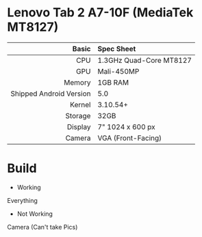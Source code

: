 Lenovo Tab 2 A7-10F (MediaTek MT8127)
==============

Basic   | Spec Sheet
-------:|:-------------------------
CPU     | 1.3GHz Quad-Core MT8127
GPU     | Mali-450MP
Memory  | 1GB RAM
Shipped Android Version | 5.0
Kernel  | 3.10.54+
Storage | 32GB
Display | 7" 1024 x 600 px
Camera  | VGA (Front-Facing)

# Build

* Working

Everything

* Not Working

Camera (Can't take Pics)

